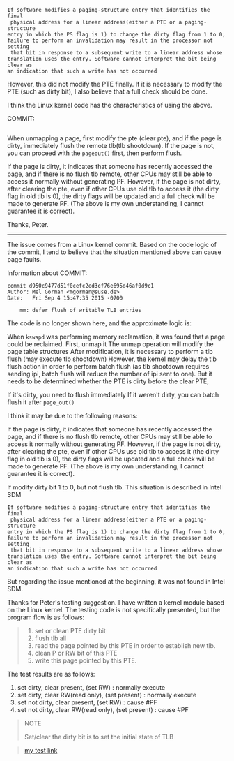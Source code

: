 
```
If software modifies a paging-structure entry that identifies the final
 physical address for a linear address(either a PTE or a paging-structure 
entry in which the PS flag is 1) to change the dirty flag from 1 to 0, 
failure to perform an invalidation may result in the processor not setting
 that bit in response to a subsequent write to a linear address whose 
translation uses the entry. Software cannot interpret the bit being clear as 
an indication that such a write has not occurred
```
However, this did not modify the PTE finally. If it is necessary to modify the PTE (such as dirty bit), I also believe that a full check should be done.

I think the Linux kernel code has the characteristics of using the above.

COMMIT:
```
```

When unmapping a page, first modify the pte (clear pte), and if the page is dirty, immediately flush the remote tlb(tlb shootdown). If the page is not, you can proceed with the `pageout()` first, then perform flush.

If the page is dirty, it indicates that someone has recently accessed the page, and if there is no flush tlb remote, other CPUs may still be able to access it normally without generating PF. However, if the page is not dirty, after clearing the pte, even if other CPUs use old tlb to access it (the dirty flag in old tlb is 0), the dirty flags will be updated and a full check will be made to generate PF.
(The above is my own understanding, I cannot guarantee it is correct).

Thanks, Peter.

*** 

The issue comes from a Linux kernel commit. Based on the code logic of the
commit, I tend to believe that the situation mentioned above can cause page
faults.

Information about COMMIT:
```
commit d950c9477d51f0cefc2ed3cf76e695d46af0d9c1
Author: Mel Gorman <mgorman@suse.de>
Date:   Fri Sep 4 15:47:35 2015 -0700

    mm: defer flush of writable TLB entries
```

The code is no longer shown here, and the approximate logic is:

When `kswapd` was performing memory reclamation, it was found that a page could
be reclaimed. First, unmap it The unmap operation will modify the page table
structures After modification, it is necessary to perform a tlb flush (may
execute tlb shootdown) However, the kernel may delay the tlb flush action in
order to perform batch flush (as tlb shootdown requires sending ipi, batch
flush will reduce the number of ipi sent to one). But it needs to be determined
whether the PTE is dirty before the clear PTE,

If it's dirty, you need to flush immediately If it weren't dirty, you can batch
flush it after `page_out()`

I think it may be due to the following reasons:

If the page is dirty, it indicates that someone has recently accessed the page,
and if there is no flush tlb remote, other CPUs may still be able to access it
normally without generating PF. However, if the page is not dirty, after
clearing the pte, even if other CPUs use old tlb to access it (the dirty flag
in old tlb is 0), the dirty flags will be updated and a full check will be made
to generate PF. (The above is my own understanding, I cannot guarantee it is
correct).

If modify dirty bit 1 to 0, but not flush tlb. This situation is 
described in Intel SDM
```
If software modifies a paging-structure entry that identifies the final
 physical address for a linear address(either a PTE or a paging-structure 
entry in which the PS flag is 1) to change the dirty flag from 1 to 0, 
failure to perform an invalidation may result in the processor not setting
 that bit in response to a subsequent write to a linear address whose 
translation uses the entry. Software cannot interpret the bit being clear as 
an indication that such a write has not occurred
```

But regarding the issue mentioned at the beginning, it was not 
found in Intel SDM.


Thanks for Peter's testing suggestion. I have written a kernel module based
on the Linux kernel. The testing code is not specifically presented, but the
program flow is as follows:
> 1. set or clean PTE dirty bit
> 2. flush tlb all
> 3. read the page pointed by this PTE in order to establish new tlb.
> 4. clean P or RW bit of this PTE
> 5. write this page pointed by this PTE.

The test results are as follows:
1. set dirty, clear present, (set RW) : normally execute
2. set dirty, clear RW(read only), (set present) : normally execute
3. set not dirty, clear present, (set RW) : cause #PF
4. set not dirty, clear RW(read only), (set present) : cause #PF

> NOTE
>
> Set/clear the dirty bit is to set the initial state of TLB

> [my test link](https://github.com/cai-fuqiang/kernel_test/tree/master/tlb_test)
